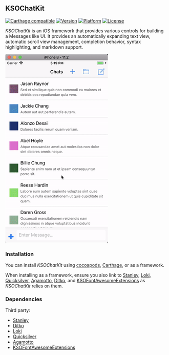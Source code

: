 ## KSOChatKit

[![Carthage compatible](https://img.shields.io/badge/Carthage-compatible-4BC51D.svg?style=flat)](https://github.com/Carthage/Carthage)
[![Version](http://img.shields.io/cocoapods/v/KSOChatKit.svg)](http://cocoapods.org/?q=KSOChatKit)
[![Platform](http://img.shields.io/cocoapods/p/KSOChatKit.svg)]()
[![License](http://img.shields.io/cocoapods/l/KSOChatKit.svg)](https://github.com/Kosoku/KSOChatKit/blob/master/license.txt)

*KSOChatKit* is an iOS framework that provides various controls for building a Messages like UI. It provides an automatically expanding text view, automatic scroll view management, completion behavior, syntax highlighting, and markdown support.

![iOS](screenshots/iOS.gif)

### Installation

You can install *KSOChatKit* using [cocoapods](https://cocoapods.org/), [Carthage](https://github.com/Carthage/Carthage), or as a framework. 

When installing as a framework, ensure you also link to [Stanley](https://github.com/Kosoku/Stanley), [Loki](https://github.com/Kosoku/Loki), [Quicksilver](https://github.com/Kosoku/Quicksilver), [Agamotto](https://github.com/Kosoku/Agamotto), [Ditko](https://github.com/Kosoku/Ditko), and [KSOFontAwesomeExtensions](https://github.com/Kosoku/KSOFontAwesomeExtensions) as *KSOChatKit* relies on them.

### Dependencies

Third party:

- [Stanley](https://github.com/Kosoku/Stanley)
- [Ditko](https://github.com/Kosoku/Ditko)
- [Loki](https://github.com/Kosoku/Loki)
- [Quicksilver](https://github.com/Kosoku/Quicksilver)
- [Agamotto](https://github.com/Kosoku/Agamotto)
- [KSOFontAwesomeExtensions](https://github.com/Kosoku/KSOFontAwesomeExtensions)
